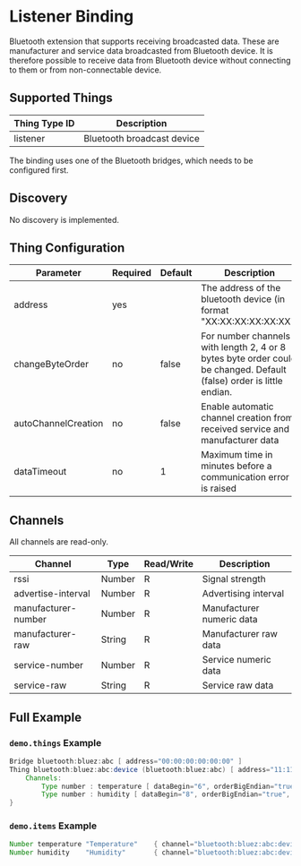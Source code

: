 # Listener Binding

Bluetooth extension that supports receiving broadcasted data.
These are manufacturer and service data broadcasted from Bluetooth device.
It is therefore possible to receive data from Bluetooth device without connecting to them or from non-connectable device.

## Supported Things

| Thing Type ID   | Description                |
| --------------- | -------------------------- |
| listener        | Bluetooth broadcast device |

The binding uses one of the Bluetooth bridges, which needs to be configured first.

## Discovery

No discovery is implemented.

## Thing Configuration

| Parameter           | Required | Default | Description                                                                    |
|---------------------|----------|---------|--------------------------------------------------------------------------------|
| address             | yes      |         | The address of the bluetooth device (in format "XX:XX:XX:XX:XX:XX")            |
| changeByteOrder     | no       | false   | For number channels with length 2, 4 or 8 bytes byte order could be changed. Default (false) order is little endian. |
| autoChannelCreation | no       | false   | Enable automatic channel creation from received service and manufacturer data |
| dataTimeout         | no       | 1       | Maximum time in minutes before a communication error is raised                 |

## Channels

All channels are read-only.

| Channel             | Type   | Read/Write | Description                 |
|---------------------|--------|------------|-----------------------------|
| rssi                | Number | R          | Signal strength             |
| advertise-interval  | Number | R          | Advertising interval        |
| manufacturer-number | Number | R          | Manufacturer numeric data   |
| manufacturer-raw    | String | R          | Manufacturer raw data       |
| service-number      | Number | R          | Service numeric data        |
| service-raw         | String | R          | Service raw data            |

## Full Example

### `demo.things` Example

```java
Bridge bluetooth:bluez:abc [ address="00:00:00:00:00:00" ]
Thing bluetooth:bluez:abc:device (bluetooth:bluez:abc) [ address="11:11:11:11:11:11", changeByteOrder="false" ] {
    Channels:
        Type number : temperature [ dataBegin="6", orderBigEndian="true", payloadLength="13", multiplicator="0.1", uuid="181a", dataLength="2" ]
        Type number : humidity [ dataBegin="8", orderBigEndian="true", payloadLength="13", multiplicator="0.1", uuid="181a", dataLength="2" ]
}
```

### `demo.items` Example

```java
Number temperature "Temperature"    { channel="bluetooth:bluez:abc:device:temperature" }
Number humidity    "Humidity"       { channel="bluetooth:bluez:abc:device:humidity" }
```
